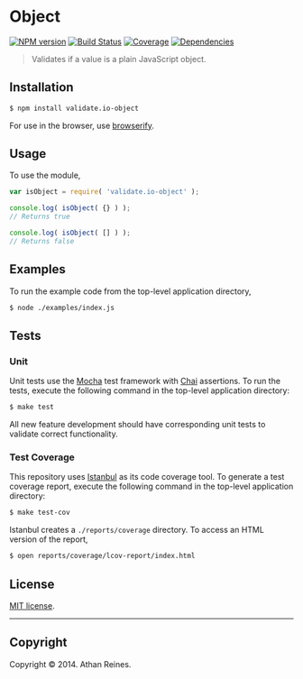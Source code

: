 Object
======
[![NPM version][npm-image]][npm-url] [![Build Status][travis-image]][travis-url] [![Coverage][coveralls-image]][coveralls-url] [![Dependencies][dependencies-image]][dependencies-url]

> Validates if a value is a plain JavaScript object.



## Installation

``` bash
$ npm install validate.io-object
```

For use in the browser, use [browserify](https://github.com/substack/node-browserify).


## Usage

To use the module,

``` javascript
var isObject = require( 'validate.io-object' );

console.log( isObject( {} ) );
// Returns true

console.log( isObject( [] ) );
// Returns false
```


## Examples

To run the example code from the top-level application directory,

``` bash
$ node ./examples/index.js
```


## Tests

### Unit

Unit tests use the [Mocha](http://visionmedia.github.io/mocha) test framework with [Chai](http://chaijs.com) assertions. To run the tests, execute the following command in the top-level application directory:

``` bash
$ make test
```

All new feature development should have corresponding unit tests to validate correct functionality.


### Test Coverage

This repository uses [Istanbul](https://github.com/gotwarlost/istanbul) as its code coverage tool. To generate a test coverage report, execute the following command in the top-level application directory:

``` bash
$ make test-cov
```

Istanbul creates a `./reports/coverage` directory. To access an HTML version of the report,

``` bash
$ open reports/coverage/lcov-report/index.html
```


## License

[MIT license](http://opensource.org/licenses/MIT). 


---
## Copyright

Copyright &copy; 2014. Athan Reines.



[npm-image]: http://img.shields.io/npm/v/validate.io-object.svg
[npm-url]: https://npmjs.org/package/validate.io-object

[travis-image]: http://img.shields.io/travis/validate-io/object/master.svg
[travis-url]: https://travis-ci.org/validate-io/object

[coveralls-image]: https://img.shields.io/coveralls/validate-io/object/master.svg
[coveralls-url]: https://coveralls.io/r/validate-io/object?branch=master

[dependencies-image]: http://img.shields.io/david/validate-io/object.svg
[dependencies-url]: https://david-dm.org/validate-io/object

[dev-dependencies-image]: http://img.shields.io/david/dev/validate-io/object.svg
[dev-dependencies-url]: https://david-dm.org/dev/validate-io/object

[github-issues-image]: http://img.shields.io/github/issues/validate-io/object.svg
[github-issues-url]: https://github.com/validate-io/object/issues